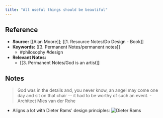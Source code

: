 ```yaml
---
title: "All useful things should be beautiful"
---
```

## Reference
- **Source:** [[Alan Moore]]; [[1. Resource Notes/Do Design - Book]]
- **Keywords:** [[3. Permanent Notes/permanent notes]]
	- #philosophy #design
- **Relevant Notes:**
	- [[3. Permanent Notes/God is an artist]]
## Notes
> God was in the details and, you never know, an angel may come one day and sit on that chair -- it had to be worthy of such an event.
	- Architect Mies van der Rohe
- Aligns a lot with Dieter Rams' design principles:
![Dieter Rams](https://miro.medium.com/max/1200/1*2I33SY4aXtmVZGihhqgtzA.png)